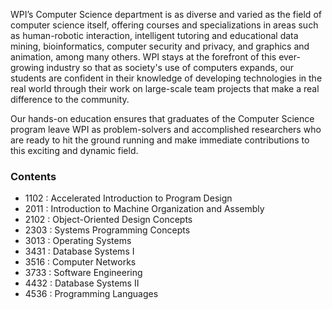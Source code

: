 WPI’s Computer Science department is as diverse and varied as the field of computer science itself, offering courses and specializations in areas such as human-robotic interaction, intelligent tutoring and educational data mining, bioinformatics, computer security and privacy, and graphics and animation, among many others. WPI stays at the forefront of this ever-growing industry so that as society's use of computers expands, our students are confident in their knowledge of developing technologies in the real world through their work on large-scale team projects that make a real difference to the community.

Our hands-on education ensures that graduates of the Computer Science program leave WPI as problem-solvers and accomplished researchers who are ready to hit the ground running and make immediate contributions to this exciting and dynamic field.

### Contents
- 1102 : Accelerated Introduction to Program Design
- 2011 : Introduction to Machine Organization and Assembly
- 2102 : Object-Oriented Design Concepts
- 2303 : Systems Programming Concepts
- 3013 : Operating Systems
- 3431 : Database Systems I
- 3516 : Computer Networks
- 3733 : Software Engineering
- 4432 : Database Systems II
- 4536 : Programming Languages
